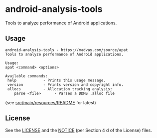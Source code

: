 # android-analysis-tools
Tools to analyze performance of Android applications.

## Usage
```
android-analysis-tools - https://madvay.com/source/apat
Tools to analyze performance of Android applications.

Usage:
apat <command> <options>

Available commands:
 help            - Prints this usage message.
 version         - Prints version and copyright info.
 allocs          - Allocation tracking analysis:
    parse <file>      - Parses a DDMS .alloc file
```
(see [src/main/resources/README](src/main/resources/README) for latest)

## License
See the [LICENSE](LICENSE) and the [NOTICE](NOTICE) (per Section 4 d of the License) files.
